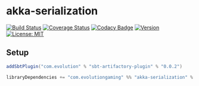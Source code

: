 # akka-serialization
[![Build Status](https://github.com/evolution-gaming/akka-serialization/workflows/CI/badge.svg)](https://github.com/evolution-gaming/akka-serialization/actions?query=workflow%3ACI)
[![Coverage Status](https://coveralls.io/repos/github/evolution-gaming/akka-serialization/badge.svg?branch=master)](https://coveralls.io/github/evolution-gaming/akka-serialization?branch=master)
[![Codacy Badge](https://app.codacy.com/project/badge/Grade/44ec5451df3144b9ac4b40281b859f05)](https://app.codacy.com/gh/evolution-gaming/akka-serialization/dashboard?utm_source=gh&utm_medium=referral&utm_content=&utm_campaign=Badge_grade)
[![Version](https://img.shields.io/badge/version-click-blue)](https://evolution.jfrog.io/artifactory/api/search/latestVersion?g=com.evolutiongaming&a=akka-serialization_2.13&repos=public)
[![License: MIT](https://img.shields.io/badge/License-MIT-yellowgreen.svg)](https://opensource.org/licenses/MIT)

## Setup

```scala
addSbtPlugin("com.evolution" % "sbt-artifactory-plugin" % "0.0.2")

libraryDependencies += "com.evolutiongaming" %% "akka-serialization" % "1.0.3"
```
